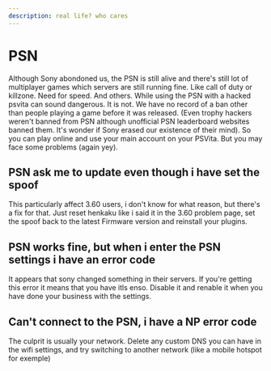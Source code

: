 ```yaml
---
description: real life? who cares
---
```


# PSN

Although Sony abondoned us, the PSN is still alive and there's still lot of multiplayer games which servers are still running fine. Like call of duty or killzone. Need for speed. And others. While using the PSN with a hacked psvita can sound dangerous. It is not. We have no record of a ban other than people playing a game before it was released. \(Even trophy hackers weren't banned from PSN although unofficial PSN leaderboard websites banned them. It's wonder if Sony erased our existence of their mind\). So you can play online and use your main account on your PSVita. But you may face some problems \(again yey\).  


## PSN ask me to update even though i have set the spoof

This particularly affect 3.60 users, i don't know for what reason, but there's a fix for that. Just reset henkaku like i said it in the 3.60 problem page, set the spoof back to the latest Firmware version and reinstall your plugins. 

## PSN works fine, but when i enter the PSN settings i have an error code

It appears that sony changed something in their servers. If you're getting this error it means that you have itls enso. Disable it and renable it when you have done your business with the settings.

## Can't connect to the PSN, i have a NP error code

The culprit is usually your network. Delete any custom DNS you can have in the wifi settings, and try switching to another network \(like a mobile hotspot for exemple\)





